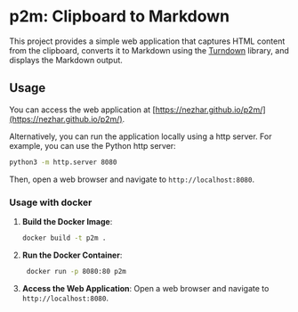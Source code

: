 # p2m: Clipboard to Markdown

This project provides a simple web application that captures HTML content from the clipboard,
converts it to Markdown using the [Turndown](https://github.com/mixmark-io/turndown) library, and displays the Markdown output.

## Usage

You can access the web application at [https://nezhar.github.io/p2m/](https://nezhar.github.io/p2m/).

Alternatively, you can run the application locally using a http server. For example, you can use the Python http server:

```sh
python3 -m http.server 8080
```

Then, open a web browser and navigate to `http://localhost:8080`.

### Usage with docker

1. **Build the Docker Image**:
   ```sh
   docker build -t p2m .
   ```

2. **Run the Docker Container**:
   ```sh
    docker run -p 8080:80 p2m
    ```

3. **Access the Web Application**:
    Open a web browser and navigate to `http://localhost:8080`.
